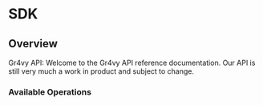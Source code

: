 # SDK


## Overview

Gr4vy API: Welcome to the Gr4vy API reference documentation.
Our API is still very much a work in product and subject to change.

### Available Operations

